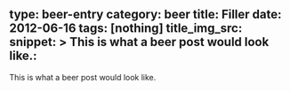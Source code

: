 type: beer-entry
category: beer
title: Filler
date: 2012-06-16
tags: [nothing]
title_img_src:
snippet: >
	This is what a beer post would look like.:
---
This is what a beer post would look like.